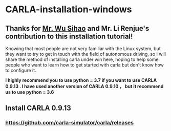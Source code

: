# CARLA-installation-windows
## Thanks for [Mr. Wu Sihao](https://github.com/WilliamWu96) and Mr. Li Renjue's contribution to this installation tutorial!  

Knowing that most people are not very familiar with the Linux system, but they want to try to get in touch with the field of autonomous driving, so I will share the method of installing carla under win here, hoping to help some people who want to learn how to get started with carla but don't know how to configure it.  

**I highly recommend you to use python = 3.7 if you want to use CARLA 0.9.13 . I have used another version of CARLA 0.9.10 ， but it recommend us to use python = 3.6**  

## Install CARLA 0.9.13
### https://github.com/carla-simulator/carla/releases
